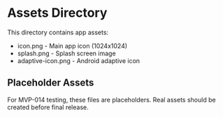 # Assets Directory

This directory contains app assets:

- icon.png - Main app icon (1024x1024)
- splash.png - Splash screen image 
- adaptive-icon.png - Android adaptive icon

## Placeholder Assets

For MVP-014 testing, these files are placeholders.
Real assets should be created before final release.